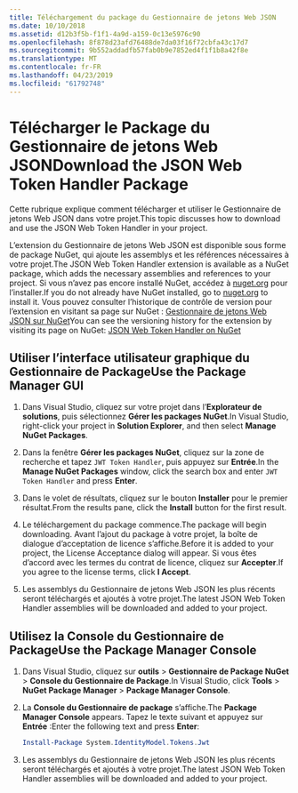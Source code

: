 ```yaml
---
title: Téléchargement du package du Gestionnaire de jetons Web JSON
ms.date: 10/10/2018
ms.assetid: d12b3f5b-f1f1-4a9d-a159-0c13e5976c90
ms.openlocfilehash: 8f878d23afd76488de7da03f16f72cbfa43c17d7
ms.sourcegitcommit: 9b552addadfb57fab0b9e7852ed4f1f1b8a42f8e
ms.translationtype: MT
ms.contentlocale: fr-FR
ms.lasthandoff: 04/23/2019
ms.locfileid: "61792748"
---
```

# <a name="download-the-json-web-token-handler-package"></a><span data-ttu-id="c2c72-102">Télécharger le Package du Gestionnaire de jetons Web JSON</span><span class="sxs-lookup"><span data-stu-id="c2c72-102">Download the JSON Web Token Handler Package</span></span>

<span data-ttu-id="c2c72-103">Cette rubrique explique comment télécharger et utiliser le Gestionnaire de jetons Web JSON dans votre projet.</span><span class="sxs-lookup"><span data-stu-id="c2c72-103">This topic discusses how to download and use the JSON Web Token Handler in your project.</span></span>

<span data-ttu-id="c2c72-104">L’extension du Gestionnaire de jetons Web JSON est disponible sous forme de package NuGet, qui ajoute les assemblys et les références nécessaires à votre projet.</span><span class="sxs-lookup"><span data-stu-id="c2c72-104">The JSON Web Token Handler extension is available as a NuGet package, which adds the necessary assemblies and references to your project.</span></span> <span data-ttu-id="c2c72-105">Si vous n’avez pas encore installé NuGet, accédez à [nuget.org](https://nuget.org) pour l’installer.</span><span class="sxs-lookup"><span data-stu-id="c2c72-105">If you do not already have NuGet installed, go to [nuget.org](https://nuget.org) to install it.</span></span> <span data-ttu-id="c2c72-106">Vous pouvez consulter l’historique de contrôle de version pour l’extension en visitant sa page sur NuGet : [Gestionnaire de jetons Web JSON sur NuGet](https://www.nuget.org/packages/System.IdentityModel.Tokens.Jwt/)</span><span class="sxs-lookup"><span data-stu-id="c2c72-106">You can see the versioning history for the extension by visiting its page on NuGet: [JSON Web Token Handler on NuGet](https://www.nuget.org/packages/System.IdentityModel.Tokens.Jwt/)</span></span>

## <a name="use-the-package-manager-gui"></a><span data-ttu-id="c2c72-107">Utiliser l’interface utilisateur graphique du Gestionnaire de Package</span><span class="sxs-lookup"><span data-stu-id="c2c72-107">Use the Package Manager GUI</span></span>

1. <span data-ttu-id="c2c72-108">Dans Visual Studio, cliquez sur votre projet dans l’**Explorateur de solutions**, puis sélectionnez **Gérer les packages NuGet**.</span><span class="sxs-lookup"><span data-stu-id="c2c72-108">In Visual Studio, right-click your project in **Solution Explorer**, and then select **Manage NuGet Packages**.</span></span>

2. <span data-ttu-id="c2c72-109">Dans la fenêtre **Gérer les packages NuGet**, cliquez sur la zone de recherche et tapez `JWT Token Handler`, puis appuyez sur **Entrée**.</span><span class="sxs-lookup"><span data-stu-id="c2c72-109">In the **Manage NuGet Packages** window, click the search box and enter `JWT Token Handler` and press **Enter**.</span></span>

3. <span data-ttu-id="c2c72-110">Dans le volet de résultats, cliquez sur le bouton **Installer** pour le premier résultat.</span><span class="sxs-lookup"><span data-stu-id="c2c72-110">From the results pane, click the **Install** button for the first result.</span></span>

4. <span data-ttu-id="c2c72-111">Le téléchargement du package commence.</span><span class="sxs-lookup"><span data-stu-id="c2c72-111">The package will begin downloading.</span></span> <span data-ttu-id="c2c72-112">Avant l’ajout du package à votre projet, la boîte de dialogue d’acceptation de licence s’affiche.</span><span class="sxs-lookup"><span data-stu-id="c2c72-112">Before it is added to your project, the License Acceptance dialog will appear.</span></span> <span data-ttu-id="c2c72-113">Si vous êtes d’accord avec les termes du contrat de licence, cliquez sur **Accepter**.</span><span class="sxs-lookup"><span data-stu-id="c2c72-113">If you agree to the license terms, click **I Accept**.</span></span>

5. <span data-ttu-id="c2c72-114">Les assemblys du Gestionnaire de jetons Web JSON les plus récents seront téléchargés et ajoutés à votre projet.</span><span class="sxs-lookup"><span data-stu-id="c2c72-114">The latest JSON Web Token Handler assemblies will be downloaded and added to your project.</span></span>

## <a name="use-the-package-manager-console"></a><span data-ttu-id="c2c72-115">Utilisez la Console du Gestionnaire de Package</span><span class="sxs-lookup"><span data-stu-id="c2c72-115">Use the Package Manager Console</span></span>

1. <span data-ttu-id="c2c72-116">Dans Visual Studio, cliquez sur **outils** > **Gestionnaire de Package NuGet** > **Console du Gestionnaire de Package**.</span><span class="sxs-lookup"><span data-stu-id="c2c72-116">In Visual Studio, click **Tools** > **NuGet Package Manager** > **Package Manager Console**.</span></span>

2. <span data-ttu-id="c2c72-117">La **Console du Gestionnaire de package** s’affiche.</span><span class="sxs-lookup"><span data-stu-id="c2c72-117">The **Package Manager Console** appears.</span></span> <span data-ttu-id="c2c72-118">Tapez le texte suivant et appuyez sur **Entrée** :</span><span class="sxs-lookup"><span data-stu-id="c2c72-118">Enter the following text and press **Enter**:</span></span>

    ```powershell
    Install-Package System.IdentityModel.Tokens.Jwt
    ```

3. <span data-ttu-id="c2c72-119">Les assemblys du Gestionnaire de jetons Web JSON les plus récents seront téléchargés et ajoutés à votre projet.</span><span class="sxs-lookup"><span data-stu-id="c2c72-119">The latest JSON Web Token Handler assemblies will be downloaded and added to your project.</span></span>
